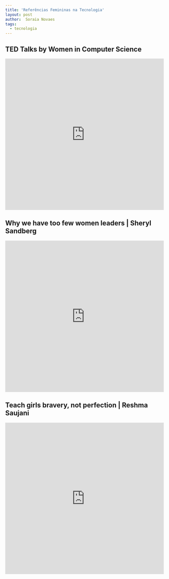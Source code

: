 ```yaml
---
title: 'Referências Femininas na Tecnologia'
layout: post
author:  Soraia Novaes
tags: 
  - tecnologia
---
```


## TED Talks by Women in Computer Science

<iframe 
  width="100%" 
  height="480" 
  src="http://www.youtube.com/embed/d38LKbYfWrs?list=PL_cmA_chUzeaLY-ABcc6gEypDHBb4Od8x" 
  frameborder="0" 
  allowfullscreen>
</iframe>

## Why we have too few women leaders | Sheryl Sandberg

<iframe 
  width="100%" 
  height="480" 
  src="http://www.youtube.com/embed/18uDutylDa4" 
  frameborder="0" 
  allowfullscreen>
</iframe>


## Teach girls bravery, not perfection | Reshma Saujani

<iframe 
  width="100%" 
  height="480" 
  src="http://www.youtube.com/embed/fC9da6eqaqg" 
  frameborder="0" 
  allowfullscreen>
</iframe>
